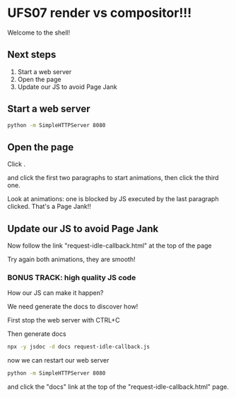 # UFS07 render vs compositor!!!

Welcome to the shell!

## Next steps

1. Start a web server
2. Open the page
3. Update our JS to avoid Page Jank

## Start a web server

```sh
python -m SimpleHTTPServer 8080
```

## Open the page

Click <walkthrough-web-preview-icon></walkthrough-web-preview-icon>.

and click the first two paragraphs to start animations, then click the third one.

Look at animations: one is blocked by JS executed by the last paragraph clicked.
That's a Page Jank!!

## Update our JS to avoid Page Jank

Now follow the link "request-idle-callback.html" at the top of the page

Try again both animations, they are smooth!

### BONUS TRACK: high quality JS code

How our JS can make it happen?

We need generate the docs to discover how!

First stop the web server with CTRL+C

Then generate docs

```sh
npx -y jsdoc -d docs request-idle-callback.js
```

now we can restart our web server

```sh
python -m SimpleHTTPServer 8080
```

and click the "docs" link at the top of the "request-idle-callback.html" page.
